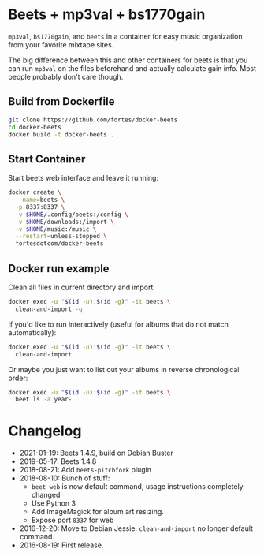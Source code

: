 # Beets + mp3val + bs1770gain

`mp3val`, `bs1770gain`, and `beets` in a container for easy music organization from your favorite mixtape sites.

The big difference between this and other containers for beets is that you can run `mp3val` on the files beforehand and actually calculate gain info. Most people probably don't care though.

## Build from Dockerfile

```sh
git clone https://github.com/fortes/docker-beets
cd docker-beets
docker build -t docker-beets .
```

## Start Container

Start beets web interface and leave it running:

```sh
docker create \
  --name=beets \
  -p 8337:8337 \
  -v $HOME/.config/beets:/config \
  -v $HOME/downloads:/import \
  -v $HOME/music:/music \
  --restart=unless-stopped \
  fortesdotcom/docker-beets
```

## Docker run example

Clean all files in current directory and import:

```sh
docker exec -u "$(id -u):$(id -g)" -it beets \
  clean-and-import -q
```

If you'd like to run interactively (useful for albums that do not match automatically):

```sh
docker exec -u "$(id -u):$(id -g)" -it beets \
  clean-and-import
```

Or maybe you just want to list out your albums in reverse chronological order:

```sh
docker exec -u "$(id -u):$(id -g)" -it beets \
  beet ls -a year-
```

# Changelog

* 2021-01-19: Beets 1.4.9, build on Debian Buster
* 2019-05-17: Beets 1.4.8
* 2018-08-21: Add `beets-pitchfork` plugin
* 2018-08-10: Bunch of stuff:
  * `beet web` is now default command, usage instructions completely changed
  * Use Python 3
  * Add ImageMagick for album art resizing.
  * Expose port `8337` for web
* 2016-12-20: Move to Debian Jessie. `clean-and-import` no longer default command.
* 2016-08-19: First release.
